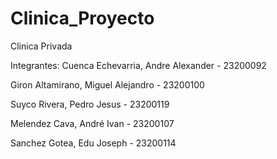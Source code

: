 # Clinica_Proyecto
Clinica Privada

Integrantes:
  Cuenca Echevarria, Andre Alexander - 23200092

  Giron Altamirano, Miguel Alejandro - 23200100

  Suyco Rivera, Pedro Jesus - 23200119 

  Melendez Cava, André Ivan - 23200107

  Sanchez Gotea, Edu Joseph - 23200114

